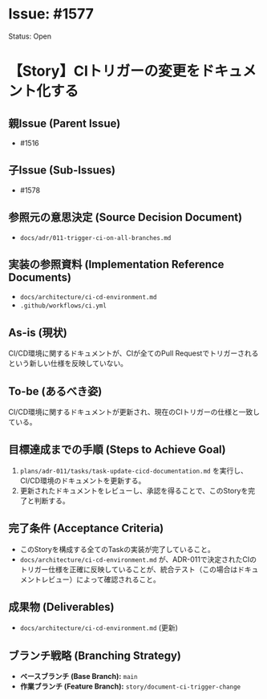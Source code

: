 # Issue: #1577
Status: Open
# 【Story】CIトリガーの変更をドキュメント化する

## 親Issue (Parent Issue)
- #1516

## 子Issue (Sub-Issues)
- #1578

## 参照元の意思決定 (Source Decision Document)
- `docs/adr/011-trigger-ci-on-all-branches.md`

## 実装の参照資料 (Implementation Reference Documents)
- `docs/architecture/ci-cd-environment.md`
- `.github/workflows/ci.yml`

## As-is (現状)
CI/CD環境に関するドキュメントが、CIが全てのPull Requestでトリガーされるという新しい仕様を反映していない。

## To-be (あるべき姿)
CI/CD環境に関するドキュメントが更新され、現在のCIトリガーの仕様と一致している。

## 目標達成までの手順 (Steps to Achieve Goal)
1. `plans/adr-011/tasks/task-update-cicd-documentation.md` を実行し、CI/CD環境のドキュメントを更新する。
2. 更新されたドキュメントをレビューし、承認を得ることで、このStoryを完了と判断する。

## 完了条件 (Acceptance Criteria)
- このStoryを構成する全てのTaskの実装が完了していること。
- `docs/architecture/ci-cd-environment.md` が、ADR-011で決定されたCIのトリガー仕様を正確に反映していることが、統合テスト（この場合はドキュメントレビュー）によって確認されること。

## 成果物 (Deliverables)
- `docs/architecture/ci-cd-environment.md` (更新)

## ブランチ戦略 (Branching Strategy)
- **ベースブランチ (Base Branch):** `main`
- **作業ブランチ (Feature Branch):** `story/document-ci-trigger-change`
